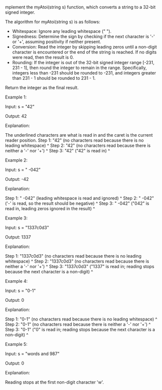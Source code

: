 mplement the myAtoi(string s) function, which converts a string to a 32-bit signed integer.

The algorithm for myAtoi(string s) is as follows:

- Whitespace: Ignore any leading whitespace (" ").
- Signedness: Determine the sign by checking if the next character is '-' or '+', assuming positivity if neither present.
- Conversion: Read the integer by skipping leading zeros until a non-digit character is encountered or the end of the string is reached. If no digits were read, then the result is 0.
- Rounding: If the integer is out of the 32-bit signed integer range [-231, 231 - 1], then round the integer to remain in the range. Specifically, integers less than -231 should be rounded to -231, and integers greater than 231 - 1 should be rounded to 231 - 1.

Return the integer as the final result.

 

Example 1:

Input: s = "42"

Output: 42

Explanation:

The underlined characters are what is read in and the caret is the current reader position.
Step 1: "42" (no characters read because there is no leading whitespace)
         ^
Step 2: "42" (no characters read because there is neither a '-' nor '+')
         ^
Step 3: "42" ("42" is read in)
           ^

Example 2:

Input: s = " -042"

Output: -42

Explanation:

Step 1: "   -042" (leading whitespace is read and ignored)
            ^
Step 2: "   -042" ('-' is read, so the result should be negative)
             ^
Step 3: "   -042" ("042" is read in, leading zeros ignored in the result)
               ^

Example 3:

Input: s = "1337c0d3"

Output: 1337

Explanation:

Step 1: "1337c0d3" (no characters read because there is no leading whitespace)
         ^
Step 2: "1337c0d3" (no characters read because there is neither a '-' nor '+')
         ^
Step 3: "1337c0d3" ("1337" is read in; reading stops because the next character is a non-digit)
             ^

Example 4:

Input: s = "0-1"

Output: 0

Explanation:

Step 1: "0-1" (no characters read because there is no leading whitespace)
         ^
Step 2: "0-1" (no characters read because there is neither a '-' nor '+')
         ^
Step 3: "0-1" ("0" is read in; reading stops because the next character is a non-digit)
          ^

Example 5:

Input: s = "words and 987"

Output: 0

Explanation:

Reading stops at the first non-digit character 'w'.
